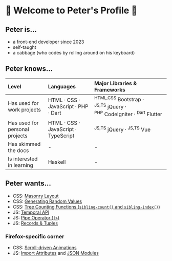 # 🥬 Welcome to Peter's Profile 🥬

## Peter is...
- a front-end developer since 2023
- self-taught
- a cabbage (who codes by rolling around on his keyboard)

## Peter knows...
| Level | Languages | Major Libraries & Frameworks |
| :-- | :-- | :-- |
| Has used for work projects | HTML · CSS · JavaScript · PHP · Dart | <sup>HTML,CSS</sup>&nbsp;Bootstrap · <sup>JS,TS</sup>&nbsp;jQuery · <sup>PHP</sup>&nbsp;CodeIgniter · <sup>Dart</sup>&nbsp;Flutter |
| Has used for personal projects | HTML · CSS · JavaScript · TypeScript | <sup>JS,TS</sup>&nbsp;jQuery · <sup>JS,TS</sup>&nbsp;Vue |
| Has skimmed the docs | - | - |
| Is interested in learning | Haskell | - |

## Peter wants...
- CSS: [Masonry Layout](https://drafts.csswg.org/css-grid-3/)
- CSS: [Generating Random Values](https://drafts.csswg.org/css-values-5/#randomness)
- CSS: [Tree Counting Functions (`sibling-count()` and `sibling-index()`)](https://drafts.csswg.org/css-values-5/#tree-counting)
- JS: [Temporal API](https://github.com/tc39/proposal-temporal)
- JS: [Pipe Operator (`|>`)](https://github.com/tc39/proposal-pipeline-operator)
- JS: [Records & Tuples](https://github.com/tc39/proposal-record-tuple)
### Firefox-specific corner
- CSS: [Scroll-driven Animations](https://drafts.csswg.org/scroll-animations-1/)
- JS: [Import Attributes](https://github.com/tc39/proposal-import-attributes) and [JSON Modules](https://github.com/tc39/proposal-json-modules)

